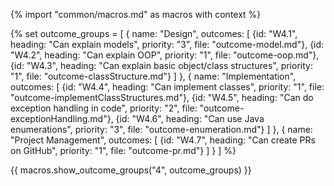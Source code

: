 {% import "common/macros.md" as macros with context %}

{% set outcome_groups = [
  {
    name: "Design", 
    outcomes: 
      [
        {id: "W4.1", heading: "Can explain models", priority: "3", file: "outcome-model.md"},
        {id: "W4.2", heading: "Can explain OOP", priority: "1", file: "outcome-oop.md"},
        {id: "W4.3", heading: "Can explain basic object/class structures", priority: "1", file: "outcome-classStructure.md"}
      ]
  },
  {
    name: "Implementation", 
    outcomes: 
      [
        {id: "W4.4", heading: "Can implement classes", priority: "1", file: "outcome-implementClassStructures.md"},
        {id: "W4.5", heading: "Can do exception handling in code", priority: "2", file: "outcome-exceptionHandling.md"},
        {id: "W4.6", heading: "Can use Java enumerations", priority: "3", file: "outcome-enumeration.md"}
      ]
  },
  {
    name: "Project Management", 
    outcomes: 
      [
        {id: "W4.7", heading: "Can create PRs on GitHub", priority: "1", file: "outcome-pr.md"}
      ]
  }
  ] %}

{{ macros.show_outcome_groups("4", outcome_groups) }}
